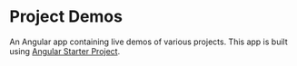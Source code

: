 # Project Demos

An Angular app containing live demos of various projects. This app is built using [Angular Starter Project](https://github.com/camerondubas/angular-starter-project).